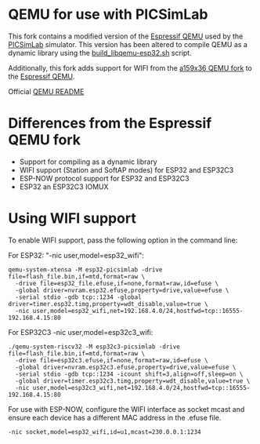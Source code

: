 # QEMU for use with PICSimLab

This fork contains a modified version of the [Espressif QEMU](https://github.com/espressif/qemu) used by the [PICSimLab](https://github.com/lcgamboa/picsimlab) simulator. This version has been altered to compile QEMU as a dynamic library using the [build_libqemu-esp32.sh](https://github.com/lcgamboa/qemu/blob/picsimlab-esp32/build_libqemu-esp32.sh) script.

Additionally, this fork adds support for WIFI from the [a159x36 QEMU fork](https://github.com/a159x36/qemu) to the [Espressif QEMU](https://github.com/espressif/qemu).

Official [QEMU README](https://github.com/lcgamboa/qemu/blob/picsimlab-esp32/README.rst)

# Differences from the Espressif QEMU fork

* Support for compiling as a dynamic library
* WIFI support (Station and SoftAP modes) for ESP32 and ESP32C3
* ESP-NOW protocol support for ESP32 and ESP32C3
* ESP32 an ESP32C3 IOMUX

# Using WIFI support

To enable WIFI support, pass the following option in the command line:

For ESP32: "-nic user,model=esp32_wifi":

```
qemu-system-xtensa -M esp32-picsimlab -drive file=flash_file.bin,if=mtd,format=raw \
  -drive file=esp32_file.efuse,if=none,format=raw,id=efuse \
  -global driver=nvram.esp32.efuse,property=drive,value=efuse \
  -serial stdio -gdb tcp::1234 -global driver=timer.esp32.timg,property=wdt_disable,value=true \
  -nic user,model=esp32_wifi,net=192.168.4.0/24,hostfwd=tcp::16555-192.168.4.15:80 
```

For ESP32C3 -nic user,model=esp32c3_wifi:
```
./qemu-system-riscv32 -M esp32c3-picsimlab -drive file=flash_file.bin,if=mtd,format=raw \
  -drive file=esp32c3.efuse,if=none,format=raw,id=efuse \
  -global driver=nvram.esp32c3.efuse,property=drive,value=efuse \
  -serial stdio -gdb tcp::1234 -icount shift=3,align=off,sleep=on \
  -global driver=timer.esp32c3.timg,property=wdt_disable,value=true \
  -nic user,model=esp32c3_wifi,net=192.168.4.0/24,hostfwd=tcp::16555-192.168.4.15:80
```

For use with ESP-NOW, configure the WIFI interface as socket mcast and ensure each device has a different MAC address in the .efuse file.
```
-nic socket,model=esp32_wifi,id=u1,mcast=230.0.0.1:1234
```
